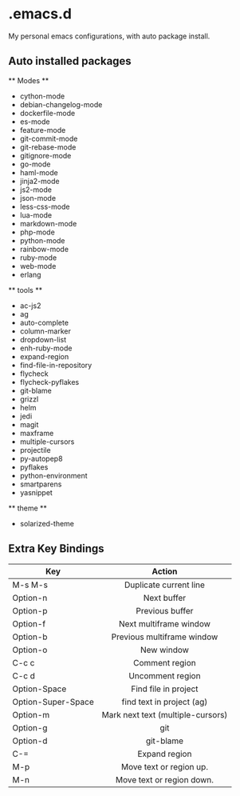 .emacs.d
========

My personal emacs configurations, with auto package install.

Auto installed packages
-----------------------
** Modes **

* cython-mode
* debian-changelog-mode
* dockerfile-mode
* es-mode
* feature-mode
* git-commit-mode
* git-rebase-mode
* gitignore-mode
* go-mode
* haml-mode
* jinja2-mode
* js2-mode
* json-mode
* less-css-mode
* lua-mode
* markdown-mode
* php-mode
* python-mode
* rainbow-mode
* ruby-mode
* web-mode
* erlang

** tools **

* ac-js2
* ag
* auto-complete
* column-marker
* dropdown-list
* enh-ruby-mode
* expand-region
* find-file-in-repository
* flycheck
* flycheck-pyflakes
* git-blame
* grizzl
* helm
* jedi
* magit
* maxframe
* multiple-cursors
* projectile
* py-autopep8
* pyflakes
* python-environment
* smartparens
* yasnippet

** theme **

* solarized-theme


Extra Key Bindings
------------------

| Key                | Action                                |
| ------------------ |:-------------------------------------:|
| M-s M-s            | Duplicate current line                |
| Option-n           | Next buffer                           |
| Option-p           | Previous buffer                       |
| Option-f           | Next multiframe window                |
| Option-b           | Previous multiframe window            |
| Option-o           | New window                            |
| C-c c              | Comment region                        |
| C-c d              | Uncomment region                      |
| Option-Space       | Find file in project                  |
| Option-Super-Space | find text in project (ag)             |
| Option-m           | Mark next text (multiple-cursors)     |
| Option-g           | git                                   |
| Option-d           | git-blame                             |
| C-=                | Expand region                         |
| M-p                | Move text or region up.               |
| M-n                | Move text or region down.             |
